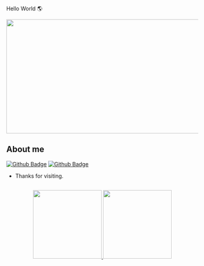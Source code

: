 Hello World 🌎

   <img src=https://camo.githubusercontent.com/629b238efc96d00b4a35a0918d143867a1a84b40c43a269c34ed8ce0cbef9496/68747470733a2f2f643276347a6938706c36346e78742e636c6f756466726f6e742e6e65742f6a6176617363726970742d73656f2f35393438616266633065326466352e30323837363539312e676966 width="700" height="300">
   
   ##
   
   ## About me


[![Github Badge](https://img.shields.io/badge/-Github-000?style=flat-square&logo=Github&logoColor=white&link=https://github.com/D3DOK)](https://github.com/D3DOK)
[![Github Badge](https://img.shields.io/badge/-LinkedIn-blue?style=flat-square&logo=Linkedin&logoColor=white&link=https://www.linkedin.com/in/daniel-rodrigues-da-silva-53491b15a/)](https://www.linkedin.com/in/daniel-rodrigues-da-silva-53491b15a/)




- Thanks for visiting.


##

<div align="center">
  <a href="https://github.com/D3DOK">
  <img height="180em" src="https://github-readme-stats.vercel.app/api?username=D3DOK&show_icons=true&theme=dark&include_all_commits=true&count_private=true"/>
  <img height="180em" src="https://github-readme-stats.vercel.app/api/top-langs/?username=D3DOK&layout=compact&langs_count=7&theme=dark"/>
</div>
  
 
  
<!--
**D3DOK/D3DOK** is a ✨ _special_ ✨ repository because its `README.md` (this file) appears on your GitHub profile.

Here are some ideas to get you started:

- 🔭 I’m currently working on ...
- 🌱 I’m currently learning ...
- 👯 I’m looking to collaborate on ...
- 🤔 I’m looking for help with ...
- 💬 Ask me about ...
- 📫 How to reach me: ...
- 😄 Pronouns: ...
- ⚡ Fun fact: ...
-->
